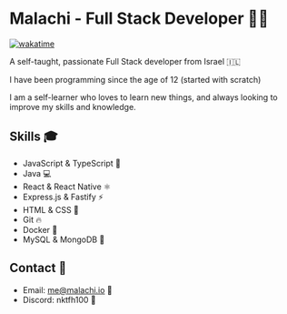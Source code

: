 # Malachi - Full Stack Developer 🚀🔥
[![wakatime](https://wakatime.com/badge/user/112ec769-e669-4b78-a46f-cf4343930741.svg)](https://wakatime.com/@112ec769-e669-4b78-a46f-cf4343930741)

A self-taught, passionate Full Stack developer from Israel 🇮🇱

I have been programming since the age of 12 (started with scratch)

I am a self-learner who loves to learn new things, and always looking to improve my skills and knowledge.

## Skills 🎓
- JavaScript & TypeScript 💎
- Java 💻
- React & React Native ⚛️
- Express.js & Fastify ⚡️
- HTML & CSS 🎨
- Git 🔥
- Docker 🐳
- MySQL & MongoDB 💾

## Contact 📱
- Email: me@malachi.io 📧
- Discord: nktfh100 👾

<!--START_SECTION:waka-->
<!--END_SECTION:waka-->